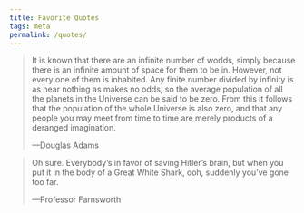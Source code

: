 ```yaml
---
title: Favorite Quotes
tags: meta
permalink: /quotes/
---
```


> It is known that there are an infinite number of worlds, simply because there is an infinite amount of space for them to be in. However, not every one of them is inhabited. Any finite number divided by infinity is as near nothing as makes no odds, so the average population of all the planets in the Universe can be said to be zero. From this it follows that the population of the whole Universe is also zero, and that any people you may meet from time to time are merely products of a deranged imagination.
>
> —Douglas Adams


> Oh sure. Everybody’s in favor of saving Hitler’s brain, but when you put it in the body of a Great White Shark, ooh, suddenly you’ve gone too far.
>
> —Professor Farnsworth
